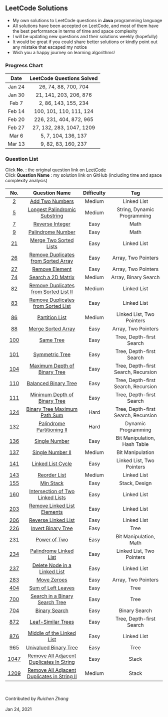 ## LeetCode Solutions

<ul>
<li>My own solutions to LeetCode questions in <strong>Java</strong> programming language</li>
<li>All solutions have been accepted on LeetCode, and most of them have the best performance in terms of time and space complexity</li> 
<li>I will be updating new questions and their solutions weekly (hopefully)</li>
<li>It would be great if you could share better solutions or kindly point out any mistake that escaped my notice</li>
<li>Wish you a happy journey on learning algorithms!</li>
</ul>

### Progress Chart

| Date | LeetCode Questions Solved |
| :----: | :----: |
| Jan 24 | 26, 74, 88, 700, 704 |
| Jan 30 | 21, 141, 203, 206, 876 |
| Feb 7 | 2, 86, 143, 155, 234 |
| Feb 14 | 100, 101, 110, 111, 124 |
| Feb 20 | 226, 231, 404, 872, 965 |
| Feb 27 | 27, 132, 283, 1047, 1209 |
| Mar 6 | 5, 7, 104, 136, 137 |
| Mar 13 | 9, 82, 83, 160, 237 |

### Question List
Click <strong>No.</strong> : the original question link on [LeetCode]((https://leetcode-cn.com/))<br>
Click <strong>Question Name</strong> : my solution link on GitHub (including time and space complexity analysis)

| No. | Question Name | Difficulty | Tag |
| :----: | :----: | :----: | :----: |
| [2](https://leetcode-cn.com/problems/add-two-numbers/) | [Add Two Numbers](https://github.com/ruichen199801/leetcode-solutions/blob/main/src/com/leetcode/ruichen199801/AddTwoNumbers.java) | Medium | Linked List |
| [5](https://leetcode-cn.com/problems/longest-palindromic-substring/) | [Longest Palindromic Substring](https://github.com/ruichen199801/leetcode-solutions/blob/main/src/com/leetcode/ruichen199801/LongestPalindromicSubstring.java) | Medium | String, Dynamic Programming |
| [7](https://leetcode-cn.com/problems/reverse-integer/) | [Reverse Integer](https://github.com/ruichen199801/leetcode-solutions/blob/main/src/com/leetcode/ruichen199801/ReverseInteger.java) | Easy | Math |
| [9](https://leetcode-cn.com/problems/palindrome-number/) | [Palindrome Number](https://github.com/ruichen199801/leetcode-solutions/blob/main/src/com/leetcode/ruichen199801/PalindromeNumber.java) | Easy | Math |
| [21](https://leetcode-cn.com/problems/merge-two-sorted-lists/) | [Merge Two Sorted Lists](https://github.com/ruichen199801/leetcode-solutions/blob/main/src/com/leetcode/ruichen199801/MergeTwoSortedLists.java) | Easy | Linked List |
| [26](https://leetcode-cn.com/problems/remove-duplicates-from-sorted-array/) | [Remove Duplicates from Sorted Array](https://github.com/ruichen199801/leetcode-solutions/blob/main/src/com/leetcode/ruichen199801/RemoveDuplicatesFromSortedArray.java) | Easy | Array, Two Pointers |
| [27](https://leetcode-cn.com/problems/remove-element/) | [Remove Element](https://github.com/ruichen199801/leetcode-solutions/blob/main/src/com/leetcode/ruichen199801/RemoveElement.java) | Easy | Array, Two Pointers |
| [74](https://leetcode-cn.com/problems/search-a-2d-matrix/) | [Search a 2D Matrix](https://github.com/ruichen199801/leetcode-solutions/blob/main/src/com/leetcode/ruichen199801/SearchA2DMatrix.java) | Medium | Array, Binary Search |
| [82](https://leetcode-cn.com/problems/remove-duplicates-from-sorted-list-ii/) | [Remove Duplicates from Sorted List II](https://github.com/ruichen199801/leetcode-solutions/blob/main/src/com/leetcode/ruichen199801/RemoveDuplicatesFromSortedListII.java) | Medium | Linked List |
| [83](https://leetcode-cn.com/problems/remove-duplicates-from-sorted-list/) | [Remove Duplicates from Sorted List](https://github.com/ruichen199801/leetcode-solutions/blob/main/src/com/leetcode/ruichen199801/RemoveDuplicatesFromSortedList.java) | Easy | Linked List |
| [86](https://leetcode-cn.com/problems/partition-list/) | [Partition List](https://github.com/ruichen199801/leetcode-solutions/blob/main/src/com/leetcode/ruichen199801/PartitionList.java) | Medium | Linked List, Two Pointers |
| [88](https://leetcode-cn.com/problems/merge-sorted-array/) | [Merge Sorted Array](https://github.com/ruichen199801/leetcode-solutions/blob/main/src/com/leetcode/ruichen199801/MergeSortedArray.java) | Easy | Array, Two Pointers |
| [100](https://leetcode-cn.com/problems/same-tree/) | [Same Tree](https://github.com/ruichen199801/leetcode-solutions/blob/main/src/com/leetcode/ruichen199801/SameTree.java) | Easy | Tree, Depth-first Search |
| [101](https://leetcode-cn.com/problems/symmetric-tree/) | [Symmetric Tree](https://github.com/ruichen199801/leetcode-solutions/blob/main/src/com/leetcode/ruichen199801/SymmetricTree.java) | Easy | Tree, Depth-first Search |
| [104](https://leetcode-cn.com/problems/maximum-depth-of-binary-tree/) | [ Maximum Depth of Binary Tree](https://github.com/ruichen199801/leetcode-solutions/blob/main/src/com/leetcode/ruichen199801/MaximumDepthOfBinaryTree.java) | Easy | Tree, Depth-first Search, Recursion |
| [110](https://leetcode-cn.com/problems/balanced-binary-tree/) | [Balanced Binary Tree](https://github.com/ruichen199801/leetcode-solutions/blob/main/src/com/leetcode/ruichen199801/BalancedBinaryTree.java) | Easy | Tree, Depth-first Search, Recursion |
| [111](https://leetcode-cn.com/problems/minimum-depth-of-binary-tree/) | [Minimum Depth of Binary Tree](https://github.com/ruichen199801/leetcode-solutions/blob/main/src/com/leetcode/ruichen199801/MinimumDepthOfBinaryTree.java) | Easy | Tree, Depth-first Search |
| [124](https://leetcode-cn.com/problems/binary-tree-maximum-path-sum/) | [ Binary Tree Maximum Path Sum](https://github.com/ruichen199801/leetcode-solutions/blob/main/src/com/leetcode/ruichen199801/BinaryTreeMaximumPathSum.java) | Hard | Tree, Depth-first Search, Recursion |
| [132](https://leetcode-cn.com/problems/palindrome-partitioning-ii/) | [Palindrome Partitioning II](https://github.com/ruichen199801/leetcode-solutions/blob/main/src/com/leetcode/ruichen199801/PalindromePartitioningII.java) | Hard | Dynamic Programming |
| [136](https://leetcode-cn.com/problems/single-number/) | [Single Number](https://github.com/ruichen199801/leetcode-solutions/blob/main/src/com/leetcode/ruichen199801/SingleNumber.java) | Easy | Bit Manipulation, Hash Table |
| [137](https://leetcode-cn.com/problems/single-number-ii/) | [Single Number II](https://github.com/ruichen199801/leetcode-solutions/blob/main/src/com/leetcode/ruichen199801/SingleNumberII.java) | Medium | Bit Manipulation |
| [141](https://leetcode-cn.com/problems/linked-list-cycle/) | [Linked List Cycle](https://github.com/ruichen199801/leetcode-solutions/blob/main/src/com/leetcode/ruichen199801/LinkedListCycle.java) | Easy | Linked List, Two Pointers |
| [143](https://leetcode-cn.com/problems/reorder-list/) | [Reorder List](https://github.com/ruichen199801/leetcode-solutions/blob/main/src/com/leetcode/ruichen199801/ReorderList.java) | Medium | Linked List |
| [155](https://leetcode-cn.com/problems/min-stack/) | [Min Stack](https://github.com/ruichen199801/leetcode-solutions/blob/main/src/com/leetcode/ruichen199801/MinStack.java) | Easy | Stack, Design |
| [160](https://leetcode-cn.com/problems/intersection-of-two-linked-lists/) | [Intersection of Two Linked Lists](https://github.com/ruichen199801/leetcode-solutions/blob/main/src/com/leetcode/ruichen199801/IntersectionOfTwoLinkedLists.java) | Easy | Linked List |
| [203](https://leetcode-cn.com/problems/remove-linked-list-elements/) | [Remove Linked List Elements](https://github.com/ruichen199801/leetcode-solutions/blob/main/src/com/leetcode/ruichen199801/RemoveLinkedListElements.java) | Easy | Linked List |
| [206](https://leetcode-cn.com/problems/reverse-linked-list/) | [Reverse Linked List](https://github.com/ruichen199801/leetcode-solutions/blob/main/src/com/leetcode/ruichen199801/ReverseLinkedList.java) | Easy | Linked List |
| [226](https://leetcode-cn.com/problems/invert-binary-tree/) | [Invert Binary Tree](https://github.com/ruichen199801/leetcode-solutions/blob/main/src/com/leetcode/ruichen199801/InvertBinaryTree.java) | Easy | Tree |
| [231](https://leetcode-cn.com/problems/power-of-two/) | [Power of Two](https://github.com/ruichen199801/leetcode-solutions/blob/main/src/com/leetcode/ruichen199801/PowerOfTwo.java) | Easy | Bit Manipulation, Math |
| [234](https://leetcode-cn.com/problems/palindrome-linked-list/) | [Palindrome Linked List](https://github.com/ruichen199801/leetcode-solutions/blob/main/src/com/leetcode/ruichen199801/PalindromeLinkedList.java) | Easy | Linked List, Two Pointers |
| [237](https://leetcode-cn.com/problems/delete-node-in-a-linked-list/) | [Delete Node in a Linked List](https://github.com/ruichen199801/leetcode-solutions/blob/main/src/com/leetcode/ruichen199801/DeleteNodeInLinkedList.java) | Easy | Linked List |
| [283](https://leetcode-cn.com/problems/move-zeroes/) | [Move Zeroes](https://github.com/ruichen199801/leetcode-solutions/blob/main/src/com/leetcode/ruichen199801/MoveZeros.java) | Easy | Array, Two Pointers |
| [404](https://leetcode-cn.com/problems/sum-of-left-leaves/) | [Sum of Left Leaves](https://github.com/ruichen199801/leetcode-solutions/blob/main/src/com/leetcode/ruichen199801/SumOfLeftLeaves.java) | Easy | Tree |
| [700](https://leetcode-cn.com/problems/search-in-a-binary-search-tree/) | [Search in a Binary Search Tree](https://github.com/ruichen199801/leetcode-solutions/blob/main/src/com/leetcode/ruichen199801/SearchInABinarySearchTree.java) | Easy | Tree |
| [704](https://leetcode-cn.com/problems/binary-search/) | [Binary Search](https://github.com/ruichen199801/leetcode-solutions/blob/main/src/com/leetcode/ruichen199801/BinarySearch.java) | Easy | Binary Search |
| [872](https://leetcode-cn.com/problems/leaf-similar-trees/) | [Leaf-Similar Trees](https://github.com/ruichen199801/leetcode-solutions/blob/main/src/com/leetcode/ruichen199801/LeafSimilarTrees.java) | Easy | Tree, Depth-first Search |
| [876](https://leetcode-cn.com/problems/middle-of-the-linked-list/) | [Middle of the Linked List](https://github.com/ruichen199801/leetcode-solutions/blob/main/src/com/leetcode/ruichen199801/MiddleoftheLinkedList.java) | Easy | Linked List |
| [965](https://leetcode-cn.com/problems/univalued-binary-tree/) | [Univalued Binary Tree](https://github.com/ruichen199801/leetcode-solutions/blob/main/src/com/leetcode/ruichen199801/UnivaluedBinaryTree.java) | Easy | Tree |
| [1047](https://leetcode-cn.com/problems/remove-all-adjacent-duplicates-in-string/) | [Remove All Adjacent Duplicates In String](https://github.com/ruichen199801/leetcode-solutions/blob/main/src/com/leetcode/ruichen199801/RemoveAllAdjacentDuplicatesInString.java) | Easy | Stack |
| [1209](https://leetcode-cn.com/problems/remove-all-adjacent-duplicates-in-string-ii/) | [Remove All Adjacent Duplicates in String II](https://github.com/ruichen199801/leetcode-solutions/blob/main/src/com/leetcode/ruichen199801/RemoveAllAdjacentDuplicatesInStringII.java) | Medium | Stack |

<br><p>Contributed by <em>Ruichen Zhang</em>
<br><br>Jan 24, 2021</p>
